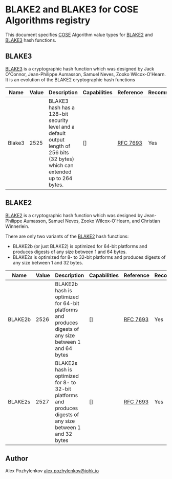 <!-- cspell: words Aumasson Neves Zooko O'Hearn Winnerlein-->

# BLAKE2 and BLAKE3 for COSE Algorithms registry

This document specifies [COSE] Algorithm value types for [BLAKE2] and [BLAKE3] hash functions.

## BLAKE3

[BLAKE3] is a cryptographic hash function which was designed by
Jack O'Connor, Jean-Philippe Aumasson, Samuel Neves, Zooko Wilcox-O'Hearn.
It is an evolution of the BLAKE2 cryptographic hash functions

|  Name   | Value | Description | Capabilities | Reference | Recommended |
| - | - | - | - | - | - |
| Blake3 | 2525  | BLAKE3 hash has a 128-bit security level and a default output length of 256 bits (32 bytes) which can extended up to 264 bytes. | [] | [RFC 7693][BLAKE2] | Yes |

## BLAKE2

[BLAKE2] is a cryptographic hash function which was designed by
Jean-Philippe Aumasson, Samuel Neves, Zooko Wilcox-O'Hearn, and Christian Winnerlein.

There are only two variants of the [BLAKE2] hash functions:

* BLAKE2b (or just BLAKE2) is optimized for 64-bit platforms
  and produces digests of any size between 1 and 64 bytes.
* BLAKE2s is optimized for 8- to 32-bit platforms
  and produces digests of any size between 1 and 32 bytes.

|  Name   | Value | Description | Capabilities | Reference | Recommended |
| - | - | - | - | - | - |
| BLAKE2b | 2526  | BLAKE2b hash is optimized for 64-bit platforms and produces digests of any size between 1 and 64 bytes | [] | [RFC 7693][BLAKE2] | Yes |
| BLAKE2s | 2527  | BLAKE2s hash is optimized for 8- to 32-bit platforms and produces digests of any size between 1 and 32 bytes | [] | [RFC 7693][BLAKE2] | Yes |

## Author

Alex Pozhylenkov <alex.pozhylenkov@iohk.io>

[COSE]: https://datatracker.ietf.org/doc/html/rfc8152
[BLAKE3]: https://github.com/BLAKE3-team/BLAKE3-specs/blob/master/blake3.pdf
[BLAKE2]: https://datatracker.ietf.org/doc/html/rfc7693
